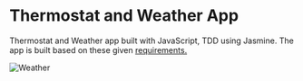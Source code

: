 # Thermostat and Weather App

Thermostat and Weather app built with JavaScript, TDD using Jasmine. The app is built based on these given [requirements.](requirements.md)

![Weather](./public/images/weather.gif)
